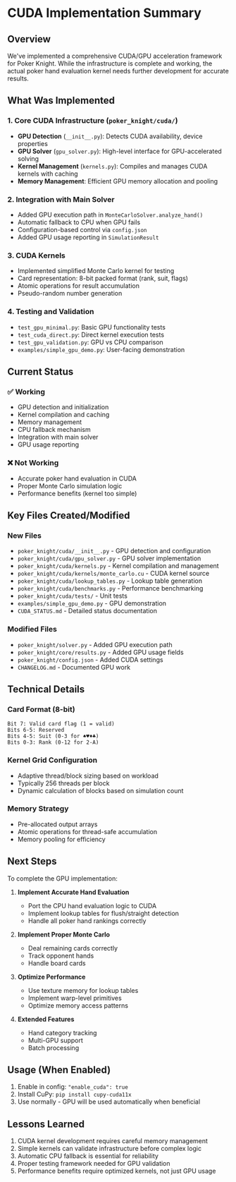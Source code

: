 # CUDA Implementation Summary

## Overview

We've implemented a comprehensive CUDA/GPU acceleration framework for Poker Knight. While the infrastructure is complete and working, the actual poker hand evaluation kernel needs further development for accurate results.

## What Was Implemented

### 1. Core CUDA Infrastructure (`poker_knight/cuda/`)
- **GPU Detection** (`__init__.py`): Detects CUDA availability, device properties
- **GPU Solver** (`gpu_solver.py`): High-level interface for GPU-accelerated solving
- **Kernel Management** (`kernels.py`): Compiles and manages CUDA kernels with caching
- **Memory Management**: Efficient GPU memory allocation and pooling

### 2. Integration with Main Solver
- Added GPU execution path in `MonteCarloSolver.analyze_hand()`
- Automatic fallback to CPU when GPU fails
- Configuration-based control via `config.json`
- Added GPU usage reporting in `SimulationResult`

### 3. CUDA Kernels
- Implemented simplified Monte Carlo kernel for testing
- Card representation: 8-bit packed format (rank, suit, flags)
- Atomic operations for result accumulation
- Pseudo-random number generation

### 4. Testing and Validation
- `test_gpu_minimal.py`: Basic GPU functionality tests
- `test_cuda_direct.py`: Direct kernel execution tests
- `test_gpu_validation.py`: GPU vs CPU comparison
- `examples/simple_gpu_demo.py`: User-facing demonstration

## Current Status

### ✅ Working
- GPU detection and initialization
- Kernel compilation and caching
- Memory management
- CPU fallback mechanism
- Integration with main solver
- GPU usage reporting

### ❌ Not Working
- Accurate poker hand evaluation in CUDA
- Proper Monte Carlo simulation logic
- Performance benefits (kernel too simple)

## Key Files Created/Modified

### New Files
- `poker_knight/cuda/__init__.py` - GPU detection and configuration
- `poker_knight/cuda/gpu_solver.py` - GPU solver implementation
- `poker_knight/cuda/kernels.py` - Kernel compilation and management
- `poker_knight/cuda/kernels/monte_carlo.cu` - CUDA kernel source
- `poker_knight/cuda/lookup_tables.py` - Lookup table generation
- `poker_knight/cuda/benchmarks.py` - Performance benchmarking
- `poker_knight/cuda/tests/` - Unit tests
- `examples/simple_gpu_demo.py` - GPU demonstration
- `CUDA_STATUS.md` - Detailed status documentation

### Modified Files
- `poker_knight/solver.py` - Added GPU execution path
- `poker_knight/core/results.py` - Added GPU usage fields
- `poker_knight/config.json` - Added CUDA settings
- `CHANGELOG.md` - Documented GPU work

## Technical Details

### Card Format (8-bit)
```
Bit 7: Valid card flag (1 = valid)
Bits 6-5: Reserved
Bits 4-5: Suit (0-3 for ♠♥♦♣)
Bits 0-3: Rank (0-12 for 2-A)
```

### Kernel Grid Configuration
- Adaptive thread/block sizing based on workload
- Typically 256 threads per block
- Dynamic calculation of blocks based on simulation count

### Memory Strategy
- Pre-allocated output arrays
- Atomic operations for thread-safe accumulation
- Memory pooling for efficiency

## Next Steps

To complete the GPU implementation:

1. **Implement Accurate Hand Evaluation**
   - Port the CPU hand evaluation logic to CUDA
   - Implement lookup tables for flush/straight detection
   - Handle all poker hand rankings correctly

2. **Implement Proper Monte Carlo**
   - Deal remaining cards correctly
   - Track opponent hands
   - Handle board cards

3. **Optimize Performance**
   - Use texture memory for lookup tables
   - Implement warp-level primitives
   - Optimize memory access patterns

4. **Extended Features**
   - Hand category tracking
   - Multi-GPU support
   - Batch processing

## Usage (When Enabled)

1. Enable in config: `"enable_cuda": true`
2. Install CuPy: `pip install cupy-cuda11x`
3. Use normally - GPU will be used automatically when beneficial

## Lessons Learned

1. CUDA kernel development requires careful memory management
2. Simple kernels can validate infrastructure before complex logic
3. Automatic CPU fallback is essential for reliability
4. Proper testing framework needed for GPU validation
5. Performance benefits require optimized kernels, not just GPU usage
